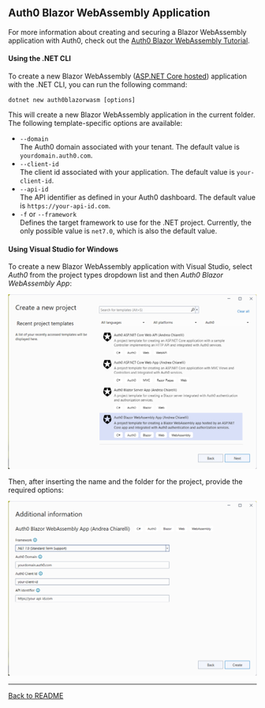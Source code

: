 ## Auth0 Blazor WebAssembly Application

For more information about creating and securing a Blazor WebAssembly application with Auth0, check out the [Auth0 Blazor WebAssembly Tutorial](https://auth0.com/blog/securing-blazor-webassembly-apps/).

#### Using the .NET CLI

To create a new Blazor WebAssembly ([ASP.NET Core hosted](https://docs.microsoft.com/en-us/aspnet/core/blazor/hosting-models)) application with the .NET CLI, you can run the following command:

```
dotnet new auth0blazorwasm [options]
```

This will create a new Blazor WebAssembly application in the current folder. The following template-specific options are available:

- `--domain`<br>
  The Auth0 domain associated with your tenant. The default value is `yourdomain.auth0.com`.
- `--client-id`<br>
  The client id associated with your application. The default value is `your-client-id`.
- `--api-id`<br>
  The API identifier as defined in your Auth0 dashboard. The default value is `https://your-api-id.com`.
- `-f` or `--framework`<br>
  Defines the target framework to use for the .NET project. Currently, the only possible value is `net7.0`, which is also the default value.



#### Using Visual Studio for Windows

To create a new Blazor WebAssembly application with Visual Studio, select *Auth0* from the project types dropdown list and then *Auth0 Blazor WebAssembly App*:

![Auth0 Blazor Server Application from Visual Studio](assets/auth0-blazorwasm-app-vs.png)

Then, after inserting the name and the folder for the project, provide the required options:

![Auth0 Blazor Server Application options from Visual Studio](assets/auth0-blazorwasm-app-vs-options.png)

---

[Back to README](../README.md)

